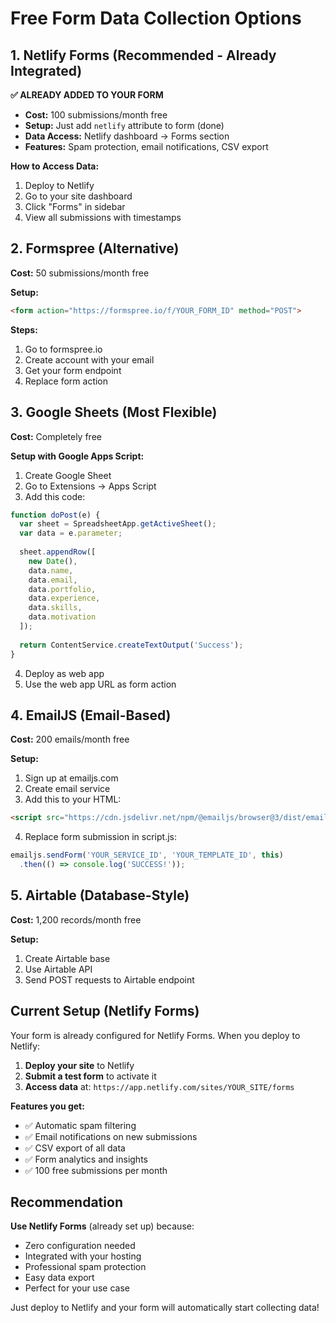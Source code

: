# Free Form Data Collection Options

## 1. Netlify Forms (Recommended - Already Integrated)

**✅ ALREADY ADDED TO YOUR FORM**

- **Cost:** 100 submissions/month free
- **Setup:** Just add `netlify` attribute to form (done)
- **Data Access:** Netlify dashboard → Forms section
- **Features:** Spam protection, email notifications, CSV export

**How to Access Data:**
1. Deploy to Netlify
2. Go to your site dashboard
3. Click "Forms" in sidebar
4. View all submissions with timestamps

## 2. Formspree (Alternative)

**Cost:** 50 submissions/month free

**Setup:**
```html
<form action="https://formspree.io/f/YOUR_FORM_ID" method="POST">
```

**Steps:**
1. Go to formspree.io
2. Create account with your email
3. Get your form endpoint
4. Replace form action

## 3. Google Sheets (Most Flexible)

**Cost:** Completely free

**Setup with Google Apps Script:**
1. Create Google Sheet
2. Go to Extensions → Apps Script
3. Add this code:

```javascript
function doPost(e) {
  var sheet = SpreadsheetApp.getActiveSheet();
  var data = e.parameter;
  
  sheet.appendRow([
    new Date(),
    data.name,
    data.email,
    data.portfolio,
    data.experience,
    data.skills,
    data.motivation
  ]);
  
  return ContentService.createTextOutput('Success');
}
```

4. Deploy as web app
5. Use the web app URL as form action

## 4. EmailJS (Email-Based)

**Cost:** 200 emails/month free

**Setup:**
1. Sign up at emailjs.com
2. Create email service
3. Add this to your HTML:

```html
<script src="https://cdn.jsdelivr.net/npm/@emailjs/browser@3/dist/email.min.js"></script>
```

4. Replace form submission in script.js:

```javascript
emailjs.sendForm('YOUR_SERVICE_ID', 'YOUR_TEMPLATE_ID', this)
  .then(() => console.log('SUCCESS!'));
```

## 5. Airtable (Database-Style)

**Cost:** 1,200 records/month free

**Setup:**
1. Create Airtable base
2. Use Airtable API
3. Send POST requests to Airtable endpoint

## Current Setup (Netlify Forms)

Your form is already configured for Netlify Forms. When you deploy to Netlify:

1. **Deploy your site** to Netlify
2. **Submit a test form** to activate it
3. **Access data** at: `https://app.netlify.com/sites/YOUR_SITE/forms`

**Features you get:**
- ✅ Automatic spam filtering
- ✅ Email notifications on new submissions
- ✅ CSV export of all data
- ✅ Form analytics and insights
- ✅ 100 free submissions per month

## Recommendation

**Use Netlify Forms** (already set up) because:
- Zero configuration needed
- Integrated with your hosting
- Professional spam protection
- Easy data export
- Perfect for your use case

Just deploy to Netlify and your form will automatically start collecting data!